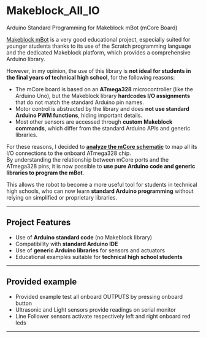 # Makeblock_All_IO
Arduino Standard Programming for Makeblock mBot (mCore Board)

 [Makeblock mBot](https://www.makeblock.com/pages/mbot-robot-kit) is a very good educational project, especially suited for younger students thanks to its use of the Scratch programming language and the dedicated Makeblock platform, which provides a comprehensive Arduino library.

However, in my opinion, the use of this library is **not ideal for students in the final years of technical high school**, for the following reasons:

- The mCore board is based on an **ATmega328** microcontroller (like the Arduino Uno), but the Makeblock library **hardcodes I/O assignments** that do not match the standard Arduino pin names.
- Motor control is abstracted by the library and does **not use standard Arduino PWM functions**, hiding important details.
- Most other sensors are accessed through **custom Makeblock commands**, which differ from the standard Arduino APIs and generic libraries.

For these reasons, I decided to [**analyze the mCore schematic**](https://github.com/gio-dot/Makeblock_All_IO/blob/main/docs/mCore.pdf) to map all its I/O connections to the onboard ATmega328 chip.  
By understanding the relationship between mCore ports and the ATmega328 pins, it is now possible to **use pure Arduino code and generic libraries to program the mBot**.

This allows the robot to become a more useful tool for students in technical high schools, who can now learn **standard Arduino programming** without relying on simplified or proprietary libraries.

---

##  Project Features

- Use of **Arduino standard code** (no Makeblock library)
- Compatibility with **standard Arduino IDE**
- Use of **generic Arduino libraries** for sensors and actuators
- Educational examples suitable for **technical high school students**

---

##  Provided example

- Provided example test all onboard OUTPUTS by pressing onboard button
- Ultrasonic and Light sensors provide readings on serial monitor
- Line Follower sensors activate respectively left and right onboard red leds 

---

